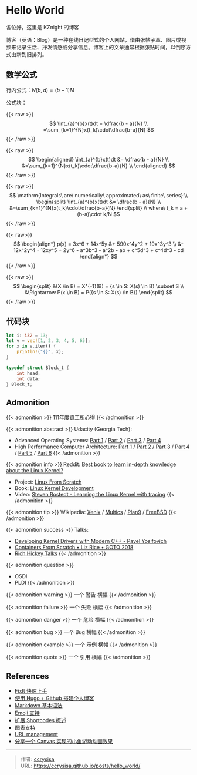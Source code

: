 # Hello World


各位好，这里是 KZnight 的博客

<!--more-->

博客（英语：Blog）是一种在线日记型式的个人网站，借由张帖子章、图片或视频来记录生活、抒发情感或分享信息。博客上的文章通常根据张贴时间，以倒序方式由新到旧排列。

## 数学公式

行内公式：$N(b,d)=(b-1)M$

公式块：

{{< raw >}}
$$
\int_{a}^{b}x(t)dt =
\dfrac{b - a}{N} \\
=\sum_{k=1}^{N}x(t_k)\cdot\dfrac{b-a}{N}
$$
{{< /raw >}}

{{< raw >}}
$$
\begin{aligned}
\int_{a}^{b}x(t)dt &=
\dfrac{b - a}{N} \\
&=\sum_{k=1}^{N}x(t_k)\cdot\dfrac{b-a}{N} \\
\end{aligned}
$$
{{< /raw >}}

{{< raw >}}
$$
\mathrm{Integrals\ are\ numerically\ approximated\ as\ finite\ series}:\\ 
\begin{split}
\int_{a}^{b}x(t)dt &=
\dfrac{b - a}{N} \\
&=\sum_{k=1}^{N}x(t_k)\cdot\dfrac{b-a}{N}
\end{split} \\ 
where\ t_k = a + (b-a)\cdot k/N
$$
{{< /raw >}}

{{< raw>}}
$$
\begin{align*}
p(x) = 3x^6 + 14x^5y &+ 590x^4y^2 + 19x^3y^3 \\
&- 12x^2y^4 - 12xy^5 + 2y^6 - a^3b^3 - a^2b - ab + c^5d^3 + c^4d^3 - cd
\end{align*}
$$
{{< /raw >}}

{{< raw >}}
$$
\begin{split}
&(X \in B) = X^{-1}(B) = {s \in S: X(s) \in B} \subset S \\
&\Rightarrow P(x \in B) = P({s \in S: X(s) \in B})
\end{split}
$$
{{< /raw >}}

## 代码块

```rs
let i: i32 = 13;
let v = vec![1, 2, 3, 4, 5, 65];
for x in v.iter() {
    println!("{}", x);
}
```

```c
typedef struct Block_t {
    int head;
    int data;
} Block_t;
```

## Admonition

{{< admonition >}} 
[111年度資工所心得](https://hackmd.io/@ygb5JBlmSc-8GJtxiMg5Fw/B1-rO9vb9)
{{< /admonition >}}

{{< admonition abstract >}} 
Udacity (Georgia Tech):

- Advanced Operating Systems:
[Part 1](https://www.youtube.com/playlist?list=PLAwxTw4SYaPkKfusBLVfklgfdcB3BNpwX) /
[Part 2](https://www.youtube.com/playlist?list=PLAwxTw4SYaPm4vV1XbFV93ZuT2saSq1hO) /
[Part 3](https://www.youtube.com/playlist?list=PLAwxTw4SYaPk5-YaXFkWY4UXdv6pVdiYg) /
[Part 4](https://www.youtube.com/playlist?list=PLAwxTw4SYaPmfaiuzJcK3tNoeKlvRR990)
- High Performance Computer Architecture:
[Part 1](https://www.youtube.com/playlist?list=PLAwxTw4SYaPmqpjgrmf4-DGlaeV0om4iP) /
[Part 2](https://www.youtube.com/playlist?list=PLAwxTw4SYaPkNw98-MFodLzKgi6bYGjZs) /
[Part 3](https://www.youtube.com/playlist?list=PLAwxTw4SYaPnhRXZ6wuHnnclMLfg_yjHs) /
[Part 4](https://www.youtube.com/playlist?list=PLAwxTw4SYaPn79fsplIuZG34KwbkYSedj) /
[Part 5](https://www.youtube.com/playlist?list=PLAwxTw4SYaPkr-vo9gKBTid_BWpWEfuXe) /
[Part 6](https://www.youtube.com/playlist?list=PLAwxTw4SYaPndXEsI4kAa6BDSTRbkCKJN)
{{< /admonition >}}

{{< admonition info >}} 
Reddit: [Best book to learn in-depth knowledge about the Linux Kernel?](https://www.reddit.com/r/linux/comments/z26h5h/best_book_to_learn_indepth_knowledge_about_the/)
- Project: [Linux From Scratch](https://www.linuxfromscratch.org/)
- Book: [Linux Kernel Development](https://www.amazon.com/Linux-Kernel-Development-Robert-Love/dp/0672329468)
- Video: [Steven Rostedt - Learning the Linux Kernel with tracing](https://www.youtube.com/watch?v=JRyrhsx-L5Y)
{{< /admonition >}}

{{< admonition tip >}} 
Wikipedia: 
[Xenix](https://en.wikipedia.org/wiki/Xenix) /
[Multics](https://en.wikipedia.org/wiki/Multics) /
[Plan9](https://en.wikipedia.org/wiki/Plan_9_from_Bell_Labs) /
[FreeBSD](https://en.wikipedia.org/wiki/FreeBSD)
{{< /admonition >}}

{{< admonition success >}}
Talks:

- [Developing Kernel Drivers with Modern C++ - Pavel Yosifovich](https://www.youtube.com/watch?v=AsSMKL5vaXw)
- [Containers From Scratch • Liz Rice • GOTO 2018](https://www.youtube.com/watch?v=8fi7uSYlOdc)
- [Rich Hickey Talks](https://www.youtube.com/playlist?list=PLZdCLR02grLrEwKaZv-5QbUzK0zGKOOcr)
{{< /admonition >}}

{{< admonition question >}}
- OSDI
- PLDI
{{< /admonition >}}

{{< admonition warning >}} 一个 警告 横幅 {{< /admonition >}}

{{< admonition failure >}} 一个 失败 横幅 {{< /admonition >}}

{{< admonition danger >}} 一个 危险 横幅 {{< /admonition >}}

{{< admonition bug >}} 一个 Bug 横幅 {{< /admonition >}}

{{< admonition example >}} 一个 示例 横幅 {{< /admonition >}}

{{< admonition quote >}} 一个 引用 横幅 {{< /admonition >}}

## References

- [FixIt 快速上手](https://fixit.lruihao.cn/zh-cn/documentation/getting-started/)
- [使用 Hugo + Github 搭建个人博客](https://zhuanlan.zhihu.com/p/105021100)
- [Markdown 基本语法](https://fixit.lruihao.cn/zh-cn/documentation/content-management/markdown-syntax/basics/)
- [Emoji 支持](https://fixit.lruihao.cn/zh-cn/guides/emoji-support/)
- [扩展 Shortcodes 概述](https://fixit.lruihao.cn/zh-cn/documentation/content-management/shortcodes/extended/introduction/#admonition)
- [图表支持](https://fixit.lruihao.cn/zh-cn/documentation/content-management/diagrams/)
- [URL management](https://gohugo.io/content-management/urls/#permalinks)
- [分享一个 Canvas 实现的小鱼游动动画效果](https://fixit.lruihao.cn/zh-cn/guides/flyfish/)





---

> 作者: [ccrysisa](https://github.com/ccrysisa)  
> URL: https://ccrysisa.github.io/posts/hello_world/  

